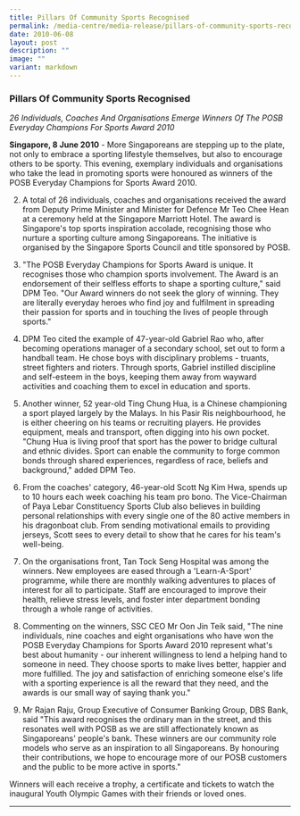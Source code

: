 ```yaml
---
title: Pillars Of Community Sports Recognised
permalink: /media-centre/media-release/pillars-of-community-sports-recognised/
date: 2010-06-08
layout: post
description: ""
image: ""
variant: markdown
---
```

### **Pillars Of Community Sports Recognised**

_26 Individuals, Coaches And Organisations Emerge Winners Of The POSB Everyday Champions For Sports Award 2010_

**Singapore, 8 June 2010** - More Singaporeans are stepping up to the plate, not only to embrace a sporting lifestyle themselves, but also to encourage others to be sporty. This evening, exemplary individuals and organisations who take the lead in promoting sports were honoured as winners of the POSB Everyday Champions for Sports Award 2010.

2. A total of 26 individuals, coaches and organisations received the award from Deputy Prime Minister and Minister for Defence Mr Teo Chee Hean at a ceremony held at the Singapore Marriott Hotel. The award is Singapore's top sports inspiration accolade, recognising those who nurture a sporting culture among Singaporeans. The initiative is organised by the Singapore Sports Council and title sponsored by POSB.

3. "The POSB Everyday Champions for Sports Award is unique. It recognises those who champion sports involvement. The Award is an endorsement of their selfless efforts to shape a sporting culture," said DPM Teo. "Our Award winners do not seek the glory of winning. They are literally everyday heroes who find joy and fulfilment in spreading their passion for sports and in touching the lives of people through sports."

4. DPM Teo cited the example of 47-year-old Gabriel Rao who, after becoming operations manager of a secondary school, set out to form a handball team. He chose boys with disciplinary problems - truants, street fighters and rioters. Through sports, Gabriel instilled discipline and self-esteem in the boys, keeping them away from wayward activities and coaching them to excel in education and sports.

5. Another winner, 52 year-old Ting Chung Hua, is a Chinese championing a sport played largely by the Malays. In his Pasir Ris neighbourhood, he is either cheering on his teams or recruiting players. He provides equipment, meals and transport, often digging into his own pocket. "Chung Hua is living proof that sport has the power to bridge cultural and ethnic divides. Sport can enable the community to forge common bonds through shared experiences, regardless of race, beliefs and background," added DPM Teo.

6. From the coaches' category, 46-year-old Scott Ng Kim Hwa, spends up to 10 hours each week coaching his team pro bono. The Vice-Chairman of Paya Lebar Constituency Sports Club also believes in building personal relationships with every single one of the 80 active members in his dragonboat club. From sending motivational emails to providing jerseys, Scott sees to every detail to show that he cares for his team's well-being.

7. On the organisations front, Tan Tock Seng Hospital was among the winners. New employees are eased through a 'Learn-A-Sport' programme, while there are monthly walking adventures to places of interest for all to participate. Staff are encouraged to improve their health, relieve stress levels, and foster inter department bonding through a whole range of activities.

8. Commenting on the winners, SSC CEO Mr Oon Jin Teik said, "The nine individuals, nine coaches and eight organisations who have won the POSB Everyday Champions for Sports Award 2010 represent what's best about humanity - our inherent willingness to lend a helping hand to someone in need. They choose sports to make lives better, happier and more fulfilled. The joy and satisfaction of enriching someone else's life with a sporting experience is all the reward that they need, and the awards is our small way of saying thank you."

9. Mr Rajan Raju, Group Executive of Consumer Banking Group, DBS Bank, said "This award recognises the ordinary man in the street, and this resonates well with POSB as we are still affectionately known as Singaporeans' people's bank. These winners are our community role models who serve as an inspiration to all Singaporeans. By honouring their contributions, we hope to encourage more of our POSB customers and the public to be more active in sports."

Winners will each receive a trophy, a certificate and tickets to watch the inaugural Youth Olympic Games with their friends or loved ones.

---
